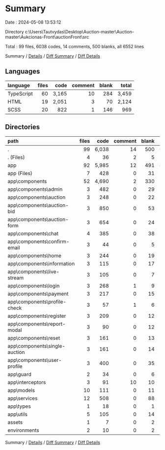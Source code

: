 # Summary

Date : 2024-05-08 13:53:12

Directory c:\\Users\\Tautvydas\\Desktop\\Auction-master\\Auction-master\\Aukcionas-Front\\auctionFront\\src

Total : 99 files,  6038 codes, 14 comments, 500 blanks, all 6552 lines

Summary / [Details](details.md) / [Diff Summary](diff.md) / [Diff Details](diff-details.md)

## Languages
| language | files | code | comment | blank | total |
| :--- | ---: | ---: | ---: | ---: | ---: |
| TypeScript | 60 | 3,165 | 10 | 284 | 3,459 |
| HTML | 19 | 2,051 | 3 | 70 | 2,124 |
| SCSS | 20 | 822 | 1 | 146 | 969 |

## Directories
| path | files | code | comment | blank | total |
| :--- | ---: | ---: | ---: | ---: | ---: |
| . | 99 | 6,038 | 14 | 500 | 6,552 |
| . (Files) | 4 | 36 | 2 | 5 | 43 |
| app | 92 | 5,985 | 12 | 491 | 6,488 |
| app (Files) | 7 | 428 | 0 | 31 | 459 |
| app\\components | 52 | 4,690 | 2 | 330 | 5,022 |
| app\\components\\admin | 3 | 482 | 0 | 29 | 511 |
| app\\components\\auction | 3 | 248 | 0 | 22 | 270 |
| app\\components\\auction-bid | 3 | 850 | 0 | 53 | 903 |
| app\\components\\auction-form | 3 | 654 | 0 | 24 | 678 |
| app\\components\\chat | 4 | 385 | 0 | 38 | 423 |
| app\\components\\confirm-email | 3 | 44 | 0 | 5 | 49 |
| app\\components\\home | 3 | 244 | 0 | 19 | 263 |
| app\\components\\information | 3 | 115 | 0 | 17 | 132 |
| app\\components\\live-stream | 3 | 105 | 0 | 7 | 112 |
| app\\components\\login | 3 | 268 | 1 | 9 | 278 |
| app\\components\\payment | 3 | 217 | 0 | 15 | 232 |
| app\\components\\profile-check | 3 | 57 | 1 | 6 | 64 |
| app\\components\\register | 3 | 209 | 0 | 12 | 221 |
| app\\components\\report-modal | 3 | 90 | 0 | 12 | 102 |
| app\\components\\reset | 3 | 161 | 0 | 13 | 174 |
| app\\components\\single-auction | 3 | 161 | 0 | 14 | 175 |
| app\\components\\user-profile | 3 | 400 | 0 | 35 | 435 |
| app\\guard | 2 | 34 | 0 | 6 | 40 |
| app\\interceptors | 3 | 91 | 10 | 10 | 111 |
| app\\models | 10 | 111 | 0 | 11 | 122 |
| app\\services | 12 | 508 | 0 | 88 | 596 |
| app\\types | 1 | 18 | 0 | 1 | 19 |
| app\\utils | 5 | 105 | 0 | 14 | 119 |
| assets | 1 | 7 | 0 | 2 | 9 |
| environments | 2 | 10 | 0 | 2 | 12 |

Summary / [Details](details.md) / [Diff Summary](diff.md) / [Diff Details](diff-details.md)